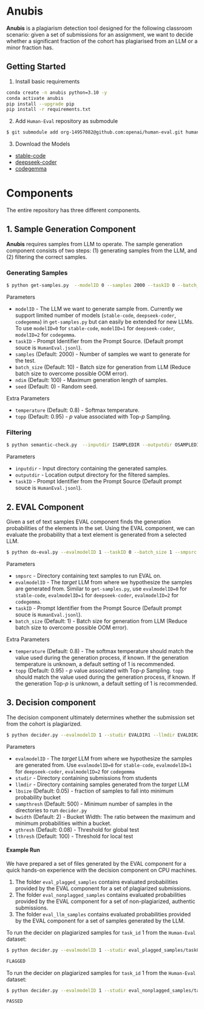 # **Anubis**

**Anubis** is a plagiarism detection tool designed for the following classroom scenario: given a set of submissions for an assignment, we want to decide whether a significant fraction of the cohort has plagiarised from an LLM or a minor fraction has. 

## Getting Started

1. Install basic requirements

```bash
conda create -n anubis python=3.10 -y
conda activate anubis
pip install --upgrade pip
pip install -r requirements.txt
```

2. Add `Human-Eval` repository as submodule

```bash
$ git submodule add org-14957082@github.com:openai/human-eval.git human_eval 
```

3. Download the Models

- [stable-code](https://huggingface.co/stabilityai/stable-code-3b)
- [deepseek-coder](https://huggingface.co/deepseek-ai/deepseek-coder-1.3b-base)
- [codegemma](https://huggingface.co/google/codegemma-2b)


# Components

The entire repository has three different components.

## 1. Sample Generation Component

**Anubis** requires samples from LLM to operate. The sample generation component consists of two steps: (1) generating samples from the LLM, and (2) filtering the correct samples.

### Generating Samples 
```bash
$ python get-samples.py  --modelID 0 --samples 2000 --taskID 0 --batch_size 10 --ndim 100 --seed 0
```
Parameters
- `modelID` - The LLM we want to generate sample from. Currently we support limited number of models (`stable-code`, `deepseek-coder`, `codegemma`) in `get-samples.py` but can easily be extended for new LLMs. To use `modelID=0` for `stable-code`, `modelID=1` for `deepseek-coder`, `modelID=2` for `codegemma`.
- `taskID` - Prompt Identifier from the Prompt Source. (Default prompt souce is `HumanEval.jsonl`).
- `samples` (Default: 2000) - Number of samples we want to generate for the test.
- `batch_size` (Default: 10) - Batch size for generation from LLM (Reduce batch size to overcome possible OOM error).
- `ndim` (Default: 100) - Maximum generation length of samples.
- `seed` (Default: 0) - Random seed.

Extra Parameters
- `temperature` (Default: 0.8) - Softmax temperature.
- `topp` (Default: 0.95) - $p$ value associated with Top-$p$ Sampling. 

### Filtering
```bash
$ python semantic-check.py  --inputdir ISAMPLEDIR --outputdir OSAMPLEDIR --taskID 0
```
Parameters
- `inputdir` - Input directory containing the generated samples.
- `outputdir` - Location output directory for the filtered samples. 
- `taskID` - Prompt Identifier from the Prompt Source (Default prompt souce is `HumanEval.jsonl`).


## 2. EVAL Component

Given a set of text samples EVAL component finds the generation probabilities of the elements in the set.
Using the EVAL component, we can evaluate the probability that a text element is generated from a selected LLM.

```bash
$ python do-eval.py --evalmodelID 1 --taskID 0 --batch_size 1 --smpsrc SAMPLEDIR 
```
Parameters
- `smpsrc` - Directory containing text samples to run EVAL on.
- `evalmodelID` - The *target* LLM from where we hypothesize the samples are generated from. Similar to `get-samples.py`, use `evalmodelID=0` for `stable-code`, `evalmodelID=1` for `deepseek-coder`, `evalmodelID=2` for `codegemma`.
- `taskID` - Prompt Identifier from the Prompt Source (Default prompt souce is `HumanEval.jsonl`).
- `batch_size` (Default: 1) - Batch size for generation from LLM (Reduce batch size to overcome possible OOM error).

Extra Parameters
- `temperature` (Default: 0.8) - The softmax temperature should match the value used during the generation process, if known. If the generation temperature is unknown, a default setting of 1 is recommended.
- `topp` (Default: 0.95) - $p$ value associated with Top-$p$ Sampling. `topp` should match the value used during the generation process, if known. If the generation Top-$p$ is unknown, a default setting of 1 is recommended.


## 3. Decision component

The decision component ultimately determines whether the submission set from the cohort is plagiarized.

```bash
$ python decider.py --evalmodelID 1 --studir EVALDIR1 --llmdir EVALDIR2 --lbsize 0.05 --bwidth 2 --sampthresh 500 --gthresh 0.08 --lthresh 100
```
Parameters
- `evalmodelID` - The *target* LLM from where we hypothesize the samples are generated from. Use `evalmodelID=0` for `stable-code`, `evalmodelID=1` for `deepseek-coder`, `evalmodelID=2` for `codegemma` 
- `studir` - Directory containing submissions from students
- `llmdir` - Directory containing samples generated from the *target* LLM
- `lbsize` (Default: 0.05) - fraction of samples to fall into minimum probability bucket
- `sampthresh` (Default: 500) - Minimum number of samples in the directories to run `decider.py`
- `bwidth` (Default: 2) - Bucket Width: The ratio between the maximum and minimum probabilities within a bucket.
- `gthresh` (Default: 0.08) - Threshold for global test
- `lthresh` (Default: 100) - Threshold for local test

#### Example Run

We have prepared a set of files generated by the EVAL component for a quick hands-on experience with the decision component on CPU machines.

1. The folder `eval_plagged_samples` contains evaluated probabilities provided by the EVAL component for a set of plagiarized submissions.
2. The folder `eval_nonplagged_samples` contains evaluated probabilities provided by the EVAL component for a set of non-plagiarized, authentic submissions.
3. The folder `eval_llm_samples` contains evaluated probabilities provided by the EVAL component for a set of samples generated by the LLM.

To run the decider on plagiarized samples for `task_id` 1 from the `Human-Eval` dataset: 
```bash
$ python decider.py --evalmodelID 1 --studir eval_plagged_samples/task01 --llmdir eval_llm_samples/task01 --lbsize 0.05 --bwidth 2 --sampthresh 500 --gthresh 0.08 --lthresh 100

FLAGGED
```

To run the decider on plagiarized samples for `task_id` 1 from the `Human-Eval` dataset: 

```bash
$ python decider.py --evalmodelID 1 --studir eval_nonplagged_samples/task01 --llmdir eval_llm_samples/task01 --lbsize 0.05 --bwidth 2 --sampthresh 500 --gthresh 0.08 --lthresh 100

PASSED
```